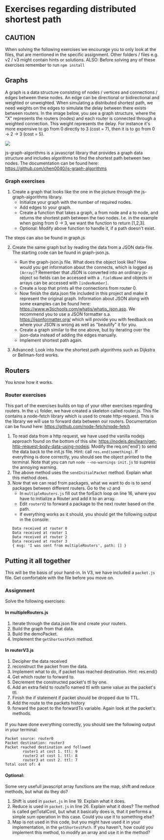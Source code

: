 # Exercises regarding distributed shortest path

## CAUTION
When solving the following exercises we encourage you to only look at the files, that are mentioned in the specific assignment. Other folders / files e.g. v2 / v3 might contain hints or solutions. 
ALSO: Before solving any of these exercises remember to run `npm install`

## Graphs
A graph is a data structure consisting of nodes / vertices and connections / edges between these nodes. An edge can be directional or bidirectional and weighted or unweighted. When simulating a distributed shortest path, we need weights on the edges to simulate the delay between there exists between routers. In the image below, you see a graph structure, where the "X" represents the routers (nodes) and each router is connected through a weighted connection. This weight represents the delay. For instance it's more expensive to go from 0 directly to 3 (cost = 7), then it is to go from 0 → 2 → 3 (cost = 5).

![](https://imgur.com/CWvc431.png)

js-graph-algorithms is a javascript library that provides a graph data structure and includes algorithms to find the shortest path between two nodes. The documentation can be found here: https://github.com/chen0040/js-graph-algorithms

### Graph exercises
1. Create a graph that looks like the one in the picture through the js-graph-algorithms library. 
    - Initialize your graph with the number of required nodes.
    - Add edges to your graph.
    - Create a function that takes a graph, a from node and a to node, and returns the shortest path between the two nodes. I.e. in the example when going from 0 → 3, we want the function to return [1,2,3].
    - Optional: Modify above function to handle it, if a path doesn't exist. 

The steps can also be found in graph.js

2. Create the same graph but by reading the data from a JSON data-file. The starting code can be found in graph-json.js.
    - Run the graph-json.js file. What does the object look like? How would you get information about the connects, which is logged as `[Array]`? Remember that JSON is converted into an ordinary js-object so fields can be accessed with a `.fieldName` and objects in arrays can be accessed with `[indexNumber]`.
    - Create a loop that prints all the connections from router 0.  
    - Now finish the data.json file included in this project and make it represent the original graph. Information about JSON along with some examples can be found here: https://www.w3schools.com/whatis/whatis_json.asp. We recommend you to use a JSON formatter s.a. https://jsonformatter.org/ which will provide you with feedback on where your JSON is wrong as well as "beautify" it for you. 
    - Create a graph similar to the one above, but by iterating over the json-data instead of adding the edges manually. 
    - Implement shortest path again. 

3. Advanced: Look into how the shortest path algorithms such as Dijkstra or Bellman-ford works. 

## Routers 
You know how it works.

### Router exercises
This part of the exercises builds on top of your other exercises regarding routers. In the `v1` folder, we have created a skeleton called router.js. This file contains a node-fetch library which is used to create http-request. This is the library we will use to forward data between our routers. Documentation can be found here: https://github.com/node-fetch/node-fetch
1. To read data from a http request, we have used the vanilla nodejs approach found on the bottom of this site: https://nodejs.dev/learn/get-http-request-body-data-using-nodejs. Modify the req.on('end') to send the data back to the init.js file. Hint: call `res.end(something)`. If everything is done correctly, you should see the object printed to the terminal. Note that you can run `node --no-warnings init.js` to supress the annoying warning. 
2. The above method uses the `sendInitialPacket` method. Explain what this method does. 
3. Now that we can read from packages, what we want to do is to send packages between different routers. Go to the `v2` and
    - In `multipleRouters.js` fill out the forEach loop on line 16, where you have to initialize a Router and add it to an array. 
    - Edit `routerV2` to forward a package to the next router based on the path.
    - If everything works as it should, you should get the following output in the console: 
    ```
    Data received at router 0
    Data received at router 1
    Data received at router 2
    Data received at router 3
    { msg: 'I was sent from multipleRouters', path: [] }
    ``` 

## Putting it all together
This will be the basis of your hand-in. In V3, we have included a `packet.js` file. Get comfortable with the file before you move on. 

### Assignment
Solve the following exercises:

#### In multipleRouters.js
1. Iterate through the data.json file and create your routers.
2. Build the graph from that data.
3. Build the demoPacket.
4. Implement the `getShortestPath` method.

#### In routerV3.js
1. Decipher the data received
2. reconstruct the packet from the data. 
3. Implement what to do, if packet has reached destination. Hint: res.end()
4. Get which router to forward to.
5. Decrement the constructed packet's ttl by one.
6. Add an extra field to routeTo named ttl with same value as the packet's ttl.
7. Finish the if statement if packet should be dropped due to TTL.
8. Add the route to the packets history
9. forward the pacet to the forwardTo variable. Again look at the packet's methods.

####
If you have done everything correctly, you should see the following output in your terminal:
```
Packet source: router0
Packet destination: router3
Packet reached destination and followed 
        router1 at cost 1. ttl: 9
        router2 at cost 1. ttl: 8
        router3 at cost 2. ttl: 7
Total cost of: 4
```

#### Optional:
Some very usefull javascript array functions are the map, shift and reduce methods, but what do they do?
1. Shift is used in `packet.js` in line 19. Explain what it does.
2. Reduce is used in `packet.js` in line 26. Explain what it does? The method is called getTotalCost, but what it basically does is, that it performs a simple sum operation in this case. Could you use it to something else?
3. Map is not used in this code, but you might have used it in your implementation, in the `getShortestPath`. If you haven't, how could you implement this method, to modify an array and use it in the method?
